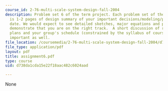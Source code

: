 ```yaml
---
course_id: 2-76-multi-scale-system-design-fall-2004
description: Problem set 6 of the term project. Each problem set of the term project
  is 1-2 pages of design summary of your important decisions/modeling/progress to
  date. We would expect to see detailed sketches, major equations and plots which
  demonstrate that you are on the right track.  A short discussion of risks/mitigation
  plans and your group's schedule (constrained by the syllabus of course) would be
  important as well.
file_location: /coursemedia/2-76-multi-scale-system-design-fall-2004/d738da1cda15e22f18aac482c6024aad_assignment6.pdf
file_type: application/pdf
layout: pdf
title: assignment6.pdf
type: course
uid: d738da1cda15e22f18aac482c6024aad

---
```

None